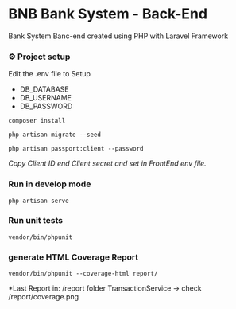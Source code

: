 # BNB Bank System - Back-End

Bank System Banc-end created using PHP with Laravel Framework

### ⚙️ Project setup

Edit the .env file to Setup 
- 	DB_DATABASE
- 	DB_USERNAME
- 	DB_PASSWORD

```
composer install
```

```
php artisan migrate --seed
```

```
php artisan passport:client --password
```
*Copy Client ID end Client secret and set in FrontEnd env file.*

### Run in develop mode

```
php artisan serve
```

### Run unit tests

```
vendor/bin/phpunit
```

### generate HTML Coverage Report

```
vendor/bin/phpunit --coverage-html report/
```

*Last Report in: /report folder
TransactionService -> check /report/coverage.png



